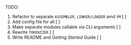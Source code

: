 TODO: 

1. Refactor to separate `ASSEMBLER`, `LINKER/LOADER` amd `VM`                    [ ]
2. Add config file for all                                                       [ ]
3. Make separate modules callable via CLI arguments                              [ ]
4. Rewrite `TOKENIZER`                                                           [ ]
5. Write README and _Getting Started_ Guide                                      [ ]
